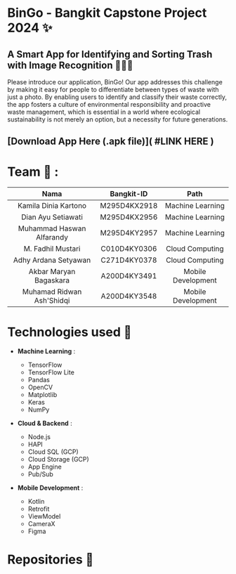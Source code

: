 # BinGo - Bangkit Capstone Project 2024 ✨

## A Smart App for Identifying and Sorting Trash with Image Recognition 💆‍♀️📱 <br>
Please introduce our application, BinGo! Our app addresses this challenge by making it easy for people to differentiate between types of waste with just a photo. By enabling users to identify and classify their waste correctly, the app fosters a culture of environmental responsibility and proactive waste management,
which is essential in a world where ecological sustainability is not merely an option, but a necessity for future generations. 

## [Download App Here (.apk file)]( #LINK HERE )

# Team 🤝 :
|          Nama         | Bangkit-ID |       Path       |
|:---------------------:|:----------:|:----------------:|
|  Kamila Dinia Kartono  |  M295D4KX2918  | Machine Learning |
|  Dian Ayu Setiawati  |  M295D4KX2956  | Machine Learning |
|  Muhammad Haswan Alfarandy  |  M295D4KY2957  | Machine Learning |
|   M. Fadhil Mustari    |  C010D4KY0306  |  Cloud Computing |
|  Adhy Ardana Setyawan  |  C271D4KY0378  |  Cloud Computing |
|    Akbar Maryan Bagaskara      |  A200D4KY3491  |      Mobile Development     |
|    Muhamad Ridwan Ash'Shidqi     |  A200D4KY3548  |      Mobile Development     |

# Technologies used 🔧 

- **Machine Learning** :
  * TensorFlow
  * TensorFlow Lite
  * Pandas
  * OpenCV
  * Matplotlib
  * Keras
  * NumPy

- **Cloud & Backend** : 
  * Node.js
  * HAPI
  * Cloud SQL (GCP)
  * Cloud Storage (GCP)
  * App Engine
  * Pub/Sub

- **Mobile Development** :
  * Kotlin
  * Retrofit
  * ViewModel
  * CameraX
  * Figma

# Repositories 📁
